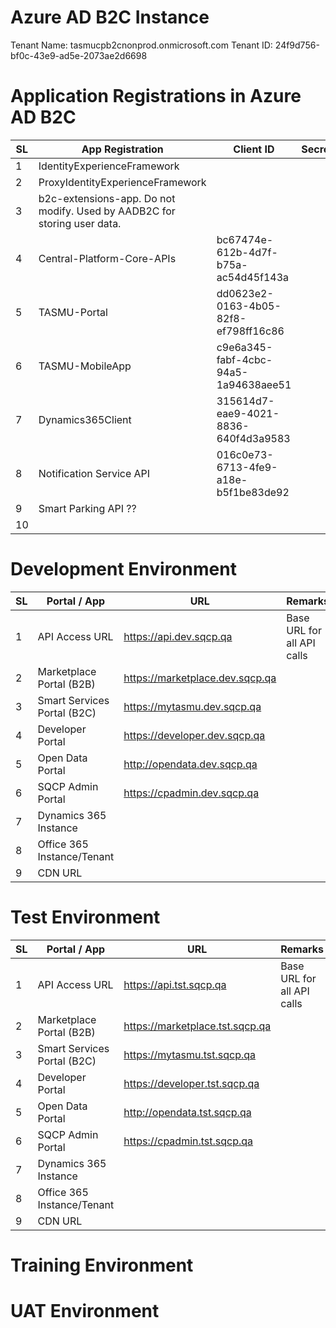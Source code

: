 # Azure AD B2C Instance
Tenant Name: tasmucpb2cnonprod.onmicrosoft.com
Tenant ID: 24f9d756-bf0c-43e9-ad5e-2073ae2d6698

# Application Registrations in Azure AD B2C

|SL| App Registration  | Client ID | Secret  |
|--|--|--|--|
| 1 | IdentityExperienceFramework | | |
| 2 | ProxyIdentityExperienceFramework|||
| 3 |b2c-extensions-app. Do not modify. Used by AADB2C for storing user data.|||
| 4 | Central-Platform-Core-APIs | bc67474e-612b-4d7f-b75a-ac54d45f143a |  |
| 5 | TASMU-Portal | dd0623e2-0163-4b05-82f8-ef798ff16c86 |  |
| 6 | TASMU-MobileApp | c9e6a345-fabf-4cbc-94a5-1a94638aee51 |  |
| 7 | Dynamics365Client | 315614d7-eae9-4021-8836-640f4d3a9583  |  |
| 8 | Notification Service API | 016c0e73-6713-4fe9-a18e-b5f1be83de92 | |
| 9 | Smart Parking API ?? | | |
|10 | | | |


# Development Environment
|SL| Portal / App | URL |  Remarks  |
|--|--|--|--|
| 1 | API Access URL  | https://api.dev.sqcp.qa | Base URL for all API calls  |
| 2 | Marketplace Portal (B2B)  | https://marketplace.dev.sqcp.qa  |  |
| 3 | Smart Services Portal (B2C)  | https://mytasmu.dev.sqcp.qa  |  |
| 4 | Developer Portal | https://developer.dev.sqcp.qa |  |
| 5 | Open Data Portal | http://opendata.dev.sqcp.qa |  |
| 6 | SQCP Admin Portal| https://cpadmin.dev.sqcp.qa | | |
| 7 | Dynamics 365 Instance| | | |
| 8 | Office 365 Instance/Tenant | | | |
| 9 | CDN URL | | | | |

# Test Environment

|SL| Portal / App | URL | Remarks  |
|--|--|--|--|
| 1 | API Access URL  | https://api.tst.sqcp.qa | Base URL for all API calls  |
| 2 | Marketplace Portal (B2B)  | https://marketplace.tst.sqcp.qa  |  |
| 3 | Smart Services Portal (B2C)  | https://mytasmu.tst.sqcp.qa  |  |
| 4 | Developer Portal | https://developer.tst.sqcp.qa |  |
| 5 | Open Data Portal | http://opendata.tst.sqcp.qa |  |
| 6 | SQCP Admin Portal| https://cpadmin.tst.sqcp.qa | | |
| 7 | Dynamics 365 Instance| | | |
| 8 | Office 365 Instance/Tenant | | | |
| 9 | CDN URL | | | | |

# Training Environment
# UAT Environment